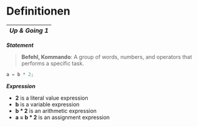 # Definitionen

| _**Up & Going 1**_ |
|---|

_**Statement**_
> **Befehl, Kommando**: A group of words, numbers, and operators that performs a specific task.
```javascript
a = b * 2;
```

_**Expression**_
- **2** is a literal value expression
- **b** is a variable expression
- **b * 2** is an arithmetic expression
- **a = b * 2** is an assignment expression
